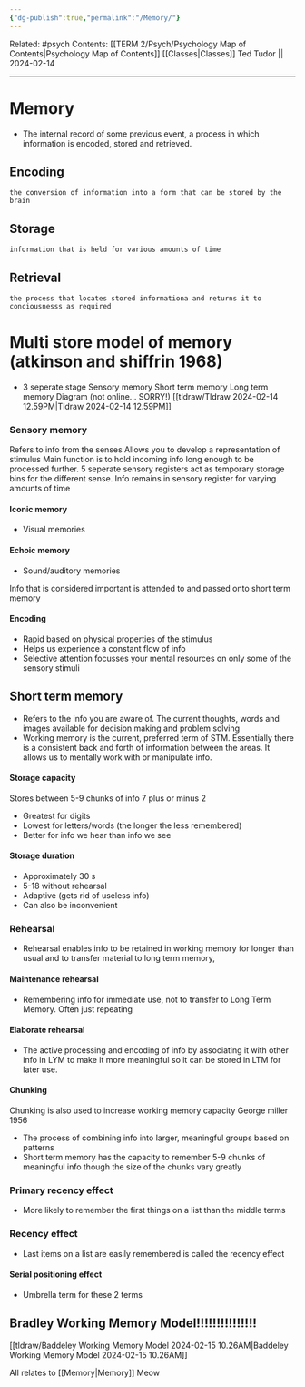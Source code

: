```yaml
---
{"dg-publish":true,"permalink":"/Memory/"}
---
```


Related: #psych
Contents: [[TERM 2/Psych/Psychology Map of Contents\|Psychology Map of Contents]]
[[Classes\|Classes]]
Ted Tudor || 2024-02-14
***
# Memory 
- The internal record of some previous event, a process in which information is encoded, stored and retrieved. 
## Encoding
	the conversion of information into a form that can be stored by the brain 

## Storage 
	information that is held for various amounts of time 

## Retrieval
	the process that locates stored informationa and returns it to conciousnesss as required 

# Multi store model of memory (atkinson and shiffrin 1968)
- 3 seperate stage 
	 Sensory memory
	 Short term memory 
	 Long term memory 
Diagram (not online... SORRY!)
[[tldraw/Tldraw 2024-02-14 12.59PM\|Tldraw 2024-02-14 12.59PM]]

### Sensory memory
Refers to info from the senses 
Allows you to develop a representation of stimulus 
Main function is to hold incoming info long enough to be processed further. 
5 seperate sensory registers act as temporary storage bins for the different sense. 
Info remains in sensory register for varying amounts of time 
#### Iconic memory
 - Visual memories
#### Echoic memory
- Sound/auditory memories 

Info that is considered important is attended to and passed onto short term memory 

#### Encoding 
- Rapid based on physical properties of the stimulus 
- Helps us experience a constant flow of info 
- Selective attention focusses your mental resources on only some of the sensory stimuli 

## Short term memory
- Refers to the info you are aware of. The current thoughts, words and images available for decision making and problem solving
- Working memory is the current, preferred term of STM. Essentially there is a consistent back and forth of information between the areas. It allows us to mentally work with or manipulate info. 
#### Storage capacity 
Stores between 5-9 chunks of info 7 plus or minus 2 
- Greatest for digits
- Lowest for letters/words (the longer the less remembered)
- Better for info we hear than info we see 

#### Storage duration 
- Approximately 30 s 
- 5-18 without rehearsal 
- Adaptive (gets rid of useless info)
- Can also be inconvenient 
### Rehearsal 
- Rehearsal enables info to be retained in working memory for longer than usual and to transfer material to long term memory,
#### Maintenance rehearsal 
- Remembering info for immediate use, not to transfer to Long Term Memory. Often just repeating 

#### Elaborate rehearsal
- The active processing and encoding of info by associating it with other info in LYM to make it more meaningful so it can be stored in LTM for later use.

#### Chunking 
Chunking is also used to increase working memory capacity 
George miller 1956
- The process of combining info into larger, meaningful groups based on patterns 
- Short term memory has the capacity to remember 5-9 chunks of meaningful info though the size of the chunks vary greatly 

### Primary recency effect 
- More likely to remember the first things on a list than the middle terms 

### Recency effect 
- Last items on a list are easily remembered is called the recency effect
#### Serial positioning effect 
- Umbrella term for these 2 terms

## Bradley Working Memory Model!!!!!!!!!!!!!!!
[[tldraw/Baddeley Working Memory Model 2024-02-15 10.26AM\|Baddeley Working Memory Model 2024-02-15 10.26AM]]


All relates to [[Memory\|Memory]] 
Meow

